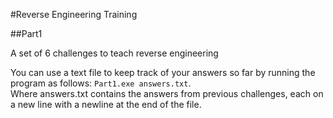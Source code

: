 #Reverse Engineering Training


##Part1

A set of 6 challenges to teach reverse engineering  

You can use a text file to keep track of your answers so far by running the program as follows: `Part1.exe answers.txt`.  
Where answers.txt contains the answers from previous challenges, each on a new line with a newline at the end of the file.  